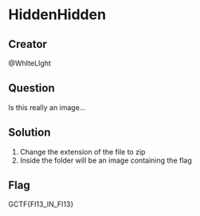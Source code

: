 # HiddenHidden

## Creator
@WhIteLIght

## Question
Is this really an image...


## Solution
1) Change the extension of the file to zip
2) Inside the folder will be an image containing the flag

## Flag
GCTF{FI13_IN_FI13}


